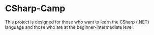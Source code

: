 ﻿# CSharp-Camp
This project is designed for those who want to learn the CSharp (.NET) language and those who are at the beginner-intermediate level.
